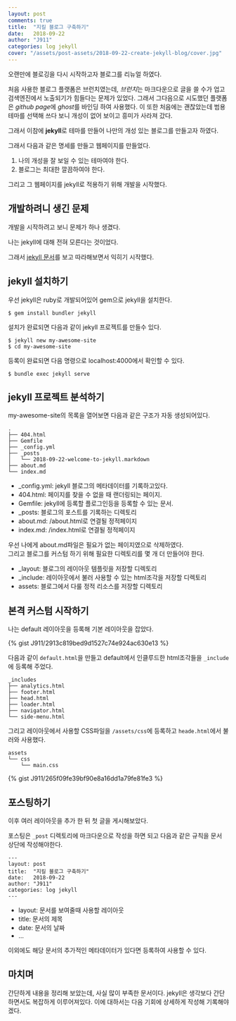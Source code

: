 ```yaml
---
layout: post
comments: true
title:  "지킬 블로그 구축하기"
date:   2018-09-22
author: "J911"
categories: log jekyll
cover: "/assets/post-assets/2018-09-22-create-jekyll-blog/cover.jpg"
---
```

오랜만에 블로깅을 다시 시작하고자 블로그를 리뉴얼 하였다.

처음 사용한 블로그 플랫폼은 브런치였는데, *브런치*는 마크다운으로 글을 쓸 수가 업고 검색엔진에서 노출되기가 힘들다는 문제가 있었다.
그래서 그다음으로 시도했던 플랫폼은 *github page*에 *ghost*를 바인딩 하여 사용했다.
이 또한 처음에는 괜찮았는데 범용 테마를 선택해 쓰다 보니 개성이 없어 보이고 흥미가 사라져 갔다.

그래서 이참에 **jekyll**로 테마를 만들어 나만의 개성 있는 블로그를 만들고자 하였다.

그래서 다음과 같은 명세를 만들고 웹페이지를 만들었다.

1. 나의 개성을 잘 보일 수 있는 테마여야 한다.
2. 블로그는 최대한 깔끔하여야 한다.

그리고 그 웹페이지를 jekyll로 적용하기 위해 개발을 시작했다.

## 개발하려니 생긴 문제
개발을 시작하려고 보니 문제가 하나 생겼다.

나는 jekyll에 대해 전혀 모른다는 것이었다.

그래서 [jekyll 문서](https://jekyllrb-ko.github.io/)를 보고 따라해보면서 익히기 시작했다.

## jekyll 설치하기
우선 jekyll은 ruby로 개발되어있어 gem으로 jekyll을 설치한다.
```
$ gem install bundler jekyll
```
설치가 완료되면 다음과 같이 jekyll 프로젝트를 만들수 있다.
```
$ jekyll new my-awesome-site
$ cd my-awesome-site
```
등록이 완료되면 다음 명령으로 localhost:4000에서 확인할 수 있다.
```
$ bundle exec jekyll serve
```

## jekyll 프로젝트 분석하기
my-awesome-site의 목록을 열어보면 다음과 같은 구조가 자동 생성되어있다.
```
.
├── 404.html
├── Gemfile
├── _config.yml
├── _posts
│   └── 2018-09-22-welcome-to-jekyll.markdown
├── about.md
└── index.md
```

- _config.yml: jekyll 블로그의 메타데이터를 기록하고있다.
- 404.html: 페이지를 찾을 수 없을 때 랜더링되는 페이지.
- Gemfile: jekyll에 등록할 플로그인등을 등록할 수 있는 문서.
- _posts: 블로그의 포스트를 기록하는 디렉토리
- about.md: /about.html로 연결될 정적페이지
- index.md: /index.html로 연결될 정적페이지 

우선 나에게 about.md파일은 필요가 없는 페이지였으로 삭제하였다.   
그리고 블로그를 커스텀 하기 위해 필요한 디렉토리를 몇 개 더 만들어야 한다.

- _layout: 블로그의 레이아웃 템플릿을 저장할 디렉토리
- _include: 레이아웃에서 불러 사용할 수 있는 html조각을 저장할 디렉토리
- assets: 블로그에서 다룰 정적 리소스를 저장할 디렉토리

## 본격 커스텀 시작하기
나는 default 레이아웃을 등록해 기본 레이아웃을 잡았다.

{% gist J911/2913c819bed9d1527c74e924ac630e13 %} 


다음과 같이 `default.html`을 만들고 default에서 인클루드한 html조각들을 `_include`에 등록해 주었다.

```
_includes
├── analytics.html
├── footer.html
├── head.html
├── loader.html
├── navigator.html
└── side-menu.html
```

그리고 레이아웃에서 사용할 CSS파일을 `/assets/css`에 등록하고 `heade.html`에서 불러와 사용했다.

```
assets
└── css
    └── main.css
```

{% gist J911/265f09fe39bf90e8a16dd1a79fe81fe3 %}

## 포스팅하기
이후 여러 레이아웃을 추가 한 뒤 첫 글을 게시해보았다.

포스팅은 `_post` 디렉토리에 마크다운으로 작성을 하면 되고 다음과 같은 규칙을 문서 상단에 작성해야한다.

```
---
layout: post   
title:  "지킬 블로그 구축하기"   
date:   2018-09-22   
author: "J911"   
categories: log jekyll   
---
```
- layout: 문서를 보여줄때 사용할 레이아웃
- title: 문서의 제목
- date: 문서의 날짜
- ...

이외에도 해당 문서의 추가적인 메타데이터가 있다면 등록하여 사용할 수 있다.

## 마치며
간단하게 내용을 정리해 보았는데, 사실 많이 부족한 문서이다.
jekyll은 생각보다 간단하면서도 복잡하게 이루어져있다.
이에 대하서는 다음 기회에 상세하게 작성해 기록해야겠다.


